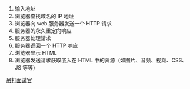1. 输入地址
2. 浏览器查找域名的 IP 地址
3. 浏览器向 web 服务器发送一个 HTTP 请求
4. 服务器的永久重定向响应
5. 服务器处理请求
6. 服务器返回一个 HTTP 响应
7. 浏览器显示 HTML
8. 浏览器发送请求获取嵌入在 HTML 中的资源（如图片、音频、视频、CSS、JS 等等）

<a href='https://zhuanlan.zhihu.com/p/133906695'>吊打面试官</a>
